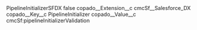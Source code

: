 <?xml version="1.0" encoding="UTF-8"?>
<CustomMetadata xmlns="http://soap.sforce.com/2006/04/metadata" xmlns:xsi="http://www.w3.org/2001/XMLSchema-instance" xmlns:xsd="http://www.w3.org/2001/XMLSchema">
    <label>PipelineInitializerSFDX</label>
    <protected>false</protected>
    <values>
        <field>copado__Extension__c</field>
        <value xsi:type="xsd:string">cmcSf__Salesforce_DX</value>
    </values>
    <values>
        <field>copado__Key__c</field>
        <value xsi:type="xsd:string">PipelineInitializer</value>
    </values>
    <values>
        <field>copado__Value__c</field>
        <value xsi:type="xsd:string">cmcSf:pipelineInitializerValidation</value>
    </values>
</CustomMetadata>
